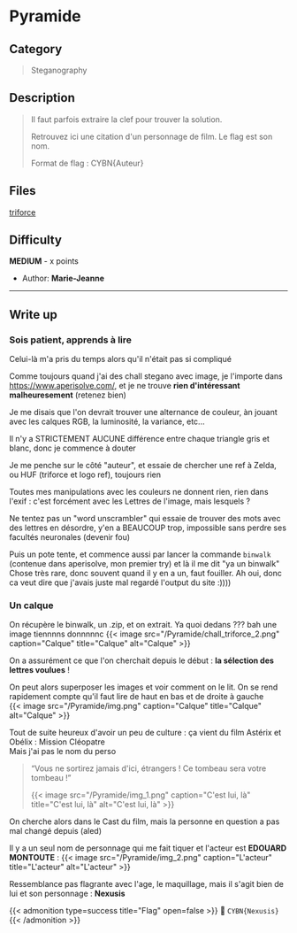 # Pyramide


## Category

> Steganography

## Description

> Il faut parfois extraire la clef pour trouver la solution.
>
> Retrouvez ici une citation d'un personnage de film. Le flag est son nom.
>
> Format de flag : CYBN{Auteur}

## Files

[triforce](/Pyramide/triforce.png)

## Difficulty

**MEDIUM** - x points

- Author: **Marie-Jeanne**
---

## Write up

### Sois patient, apprends à lire
Celui-là m'a pris du temps alors qu'il n'était pas si compliqué

Comme toujours quand j'ai des chall stegano avec image, je l'importe dans https://www.aperisolve.com/, et je ne trouve **rien d'intéressant malheuresement** (retenez bien)

Je me disais que l'on devrait trouver une alternance de couleur, àn jouant avec les calques RGB, la luminosité, la variance, etc...

Il n'y a STRICTEMENT AUCUNE différence entre chaque triangle gris et blanc, donc je commence à douter

Je me penche sur le côté "auteur", et essaie de chercher une ref à Zelda, ou HUF (triforce et logo ref), toujours rien

Toutes mes manipulations avec les couleurs ne donnent rien, rien dans l'exif : c'est forcément avec les Lettres de l'image, mais lesquels ?

Ne tentez pas un "word unscrambler" qui essaie de trouver des mots avec des lettres en désordre, y'en a BEAUCOUP trop, impossible sans perdre ses facultés neuronales (devenir fou)


Puis un pote tente, et commence aussi par lancer la commande `binwalk` (contenue dans aperisolve, mon premier try) et là il me dit "ya un binwalk"
Chose très rare, donc souvent quand il y en a un, faut fouiller.
Ah oui, donc ca veut dire que j'avais juste mal regardé l'output du site :))))

### Un calque

On récupère le binwalk, un .zip, et on extrait. Ya quoi dedans ??? bah une image tiennnns donnnnnc
{{< image src="/Pyramide/chall_triforce_2.png" caption="Calque" title="Calque" alt="Calque" >}}

On a assurément ce que l'on cherchait depuis le début : **la sélection des lettres voulues** !

On peut alors superposer les images et voir comment on le lit. On se rend rapidement compte qu'il faut lire de haut en bas et de droite à gauche<br/>
{{< image src="/Pyramide/img.png" caption="Calque" title="Calque" alt="Calque" >}}

Tout de suite heureux d'avoir un peu de culture : ça vient du film Astérix et Obélix : Mission Cléopatre<br/>
Mais j'ai pas le nom du perso

> “Vous ne sortirez jamais d'ici, étrangers ! Ce tombeau sera votre tombeau !”
>
> {{< image src="/Pyramide/img_1.png" caption="C'est lui, là" title="C'est lui, là" alt="C'est lui, là" >}}


On cherche alors dans le Cast du film, mais la personne en question a pas mal changé depuis (aled)

Il y a un seul nom de personnage qui me fait tiquer et l'acteur est **EDOUARD MONTOUTE** :
{{< image src="/Pyramide/img_2.png" caption="L'acteur" title="L'acteur" alt="L'acteur" >}}


Ressemblance pas flagrante avec l'age, le maquillage, mais il s'agit bien de lui et son personnage : **Nexusis**

{{< admonition type=success title="Flag" open=false >}}
:triangular_flag_on_post: `CYBN{Nexusis}`
{{< /admonition >}}

